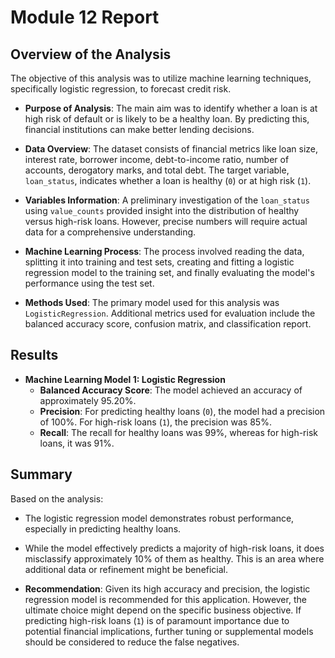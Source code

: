 # Module 12 Report 

## Overview of the Analysis

The objective of this analysis was to utilize machine learning techniques, specifically logistic regression, to forecast credit risk. 

- **Purpose of Analysis**: The main aim was to identify whether a loan is at high risk of default or is likely to be a healthy loan. By predicting this, financial institutions can make better lending decisions.
  
- **Data Overview**: The dataset consists of financial metrics like loan size, interest rate, borrower income, debt-to-income ratio, number of accounts, derogatory marks, and total debt. The target variable, `loan_status`, indicates whether a loan is healthy (`0`) or at high risk (`1`).

- **Variables Information**: A preliminary investigation of the `loan_status` using `value_counts` provided insight into the distribution of healthy versus high-risk loans. However, precise numbers will require actual data for a comprehensive understanding.

- **Machine Learning Process**: The process involved reading the data, splitting it into training and test sets, creating and fitting a logistic regression model to the training set, and finally evaluating the model's performance using the test set.

- **Methods Used**: The primary model used for this analysis was `LogisticRegression`. Additional metrics used for evaluation include the balanced accuracy score, confusion matrix, and classification report.

## Results

* **Machine Learning Model 1: Logistic Regression**
  * **Balanced Accuracy Score**: The model achieved an accuracy of approximately 95.20%.
  * **Precision**: For predicting healthy loans (`0`), the model had a precision of 100%. For high-risk loans (`1`), the precision was 85%.
  * **Recall**: The recall for healthy loans was 99%, whereas for high-risk loans, it was 91%.



## Summary

Based on the analysis:

- The logistic regression model demonstrates robust performance, especially in predicting healthy loans.
  
- While the model effectively predicts a majority of high-risk loans, it does misclassify approximately 10% of them as healthy. This is an area where additional data or refinement might be beneficial.

- **Recommendation**: Given its high accuracy and precision, the logistic regression model is recommended for this application. However, the ultimate choice might depend on the specific business objective. If predicting high-risk loans (`1`) is of paramount importance due to potential financial implications, further tuning or supplemental models should be considered to reduce the false negatives.
